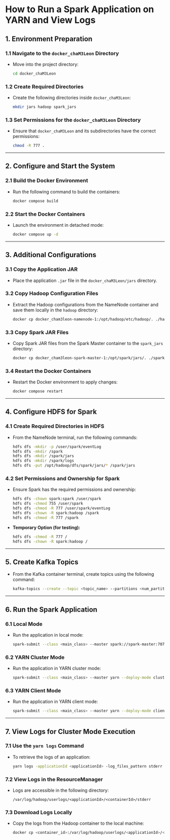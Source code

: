 # How to Run a Spark Application on YARN and View Logs

## 1. Environment Preparation

### 1.1 Navigate to the `docker_chaM3Leon` Directory
   - Move into the project directory:  
     ```bash
     cd docker_chaM3Leon
     ```

### 1.2 Create Required Directories
   - Create the following directories inside `docker_chaM3Leon`:  
     ```bash
     mkdir jars hadoop spark_jars
     ```

### 1.3 Set Permissions for the `docker_chaM3Leon` Directory
   - Ensure that `docker_chaM3Leon` and its subdirectories have the correct permissions:  
     ```bash
     chmod -R 777 .
     ```

---

## 2. Configure and Start the System

### 2.1 Build the Docker Environment
   - Run the following command to build the containers:  
     ```bash
     docker compose build
     ```

### 2.2 Start the Docker Containers
   - Launch the environment in detached mode:  
     ```bash
     docker compose up -d
     ```

---

## 3. Additional Configurations

### 3.1 Copy the Application JAR
   - Place the application `.jar` file in the `docker_chaM3Leon/jars` directory.

### 3.2 Copy Hadoop Configuration Files
   - Extract the Hadoop configurations from the NameNode container and save them locally in the `hadoop` directory:  
     ```bash
     docker cp docker_cham3leon-namenode-1:/opt/hadoop/etc/hadoop/. ./hadoop
     ```

### 3.3 Copy Spark JAR Files
   - Copy Spark JAR files from the Spark Master container to the `spark_jars` directory:  
     ```bash
     docker cp docker_cham3leon-spark-master-1:/opt/spark/jars/. ./spark_jars
     ```

### 3.4 Restart the Docker Containers
   - Restart the Docker environment to apply changes:  
     ```bash
     docker compose restart
     ```

---

## 4. Configure HDFS for Spark

### 4.1 Create Required Directories in HDFS
   - From the NameNode terminal, run the following commands:  
     ```bash
     hdfs dfs -mkdir -p /user/spark/eventLog
     hdfs dfs -mkdir /spark
     hdfs dfs -mkdir /spark/jars
     hdfs dfs -mkdir /spark/logs
     hdfs dfs -put /opt/hadoop/dfs/spark/jars/* /spark/jars
     ```

### 4.2 Set Permissions and Ownership for Spark
   - Ensure Spark has the required permissions and ownership:  
     ```bash 
     hdfs dfs -chown spark:spark /user/spark
     hdfs dfs -chmod 755 /user/spark
     hdfs dfs -chmod -R 777 /user/spark/eventLog
     hdfs dfs -chown -R spark:hadoop /spark
     hdfs dfs -chmod -R 777 /spark
     ```
   - **Temporary Option (for testing):**  
     ```bash
     hdfs dfs -chmod -R 777 /
     hdfs dfs -chown -R spark:hadoop /
     ```

---

## 5. Create Kafka Topics
   - From the Kafka container terminal, create topics using the following command:  
     ```bash
     kafka-topics --create --topic <topic_name> --partitions <num_partitions> --replication-factor <replication_factor> --bootstrap-server kafka1:19092
     ```

---

## 6. Run the Spark Application

### 6.1 Local Mode
   - Run the application in local mode:  
     ```bash
     spark-submit --class <main_class> --master spark://spark-master:7077 ./extra_jars/<application_name>.jar
     ```

### 6.2 YARN Cluster Mode
   - Run the application in YARN cluster mode:  
     ```bash
     spark-submit --class <main_class> --master yarn --deploy-mode cluster ./extra_jars/<application_name>.jar
     ```

### 6.3 YARN Client Mode
   - Run the application in YARN client mode:  
     ```bash
     spark-submit --class <main_class> --master yarn --deploy-mode client ./extra_jars/<application_name>.jar
     ```

---

## 7. View Logs for Cluster Mode Execution

### 7.1 Use the `yarn logs` Command
   - To retrieve the logs of an application:  
     ```bash
     yarn logs -applicationId <applicationId> -log_files_pattern stderr
     ```

### 7.2 View Logs in the ResourceManager
   - Logs are accessible in the following directory:  
     ```
     /var/log/hadoop/userlogs/<applicationId>/<containerId>/stderr
     ```

### 7.3 Download Logs Locally
   - Copy the logs from the Hadoop container to the local machine:  
     ```bash
     docker cp <container_id>:/var/log/hadoop/userlogs/<applicationId>/<containerId>/stderr ./local_dir
     ```
